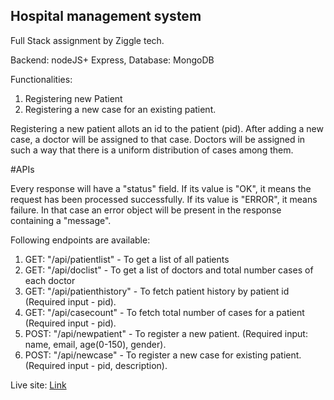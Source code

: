 
## Hospital management system

Full Stack assignment by Ziggle tech.

Backend: nodeJS+ Express,
Database: MongoDB

Functionalities:
1. Registering new Patient
2. Registering a new case for an existing patient.

Registering a new patient allots an id to the patient (pid).
After adding a new case, a doctor will be assigned to that case.
Doctors will be assigned in such a way that there is a uniform distribution of cases among them.

#APIs

Every response will have a "status" field.
If its value is "OK", it means the request has been processed successfully.
If its value is "ERROR", it means failure. In that case an error object will be present in the response containing a "message".

Following endpoints are available:

1. GET: "/api/patientlist"     -   To get a list of all patients
2. GET: "/api/doclist"         -   To get a list of doctors and total number cases of each doctor
3. GET: "/api/patienthistory"  -   To fetch patient history by patient id (Required input - pid).
4. GET: "/api/casecount"       -   To fetch total number of cases for a patient (Required input - pid).
5. POST: "/api/newpatient"     -   To register a new patient. (Required input: name, email, age(0-150), gender).
6. POST: "/api/newcase"        -   To register a new case for existing patient. (Required input - pid, description).

Live site: [Link](https://damp-basin-13149.herokuapp.com/)
